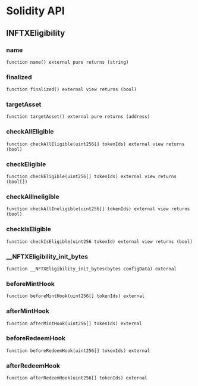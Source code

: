 # Solidity API

## INFTXEligibility

### name

```solidity
function name() external pure returns (string)
```

### finalized

```solidity
function finalized() external view returns (bool)
```

### targetAsset

```solidity
function targetAsset() external pure returns (address)
```

### checkAllEligible

```solidity
function checkAllEligible(uint256[] tokenIds) external view returns (bool)
```

### checkEligible

```solidity
function checkEligible(uint256[] tokenIds) external view returns (bool[])
```

### checkAllIneligible

```solidity
function checkAllIneligible(uint256[] tokenIds) external view returns (bool)
```

### checkIsEligible

```solidity
function checkIsEligible(uint256 tokenId) external view returns (bool)
```

### __NFTXEligibility_init_bytes

```solidity
function __NFTXEligibility_init_bytes(bytes configData) external
```

### beforeMintHook

```solidity
function beforeMintHook(uint256[] tokenIds) external
```

### afterMintHook

```solidity
function afterMintHook(uint256[] tokenIds) external
```

### beforeRedeemHook

```solidity
function beforeRedeemHook(uint256[] tokenIds) external
```

### afterRedeemHook

```solidity
function afterRedeemHook(uint256[] tokenIds) external
```


